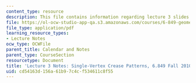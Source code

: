 ```yaml
---
content_type: resource
description: This file contains information regarding lecture 3 slides.
file: https://ol-ocw-studio-app-qa.s3.amazonaws.com/courses/6-849-geometric-folding-algorithms-linkages-origami-polyhedra-fall-2012/cd54163d156a61b97c4cf534611c8f55_MIT6_849F12_L03.pdf
file_type: application/pdf
learning_resource_types:
- Lecture Notes
ocw_type: OCWFile
parent_title: Calendar and Notes
parent_type: CourseSection
resourcetype: Document
title: 'Lecture 3 Notes: Single-Vertex Crease Patterns, 6.849 Fall 2010'
uid: cd54163d-156a-61b9-7c4c-f534611c8f55
---
```

